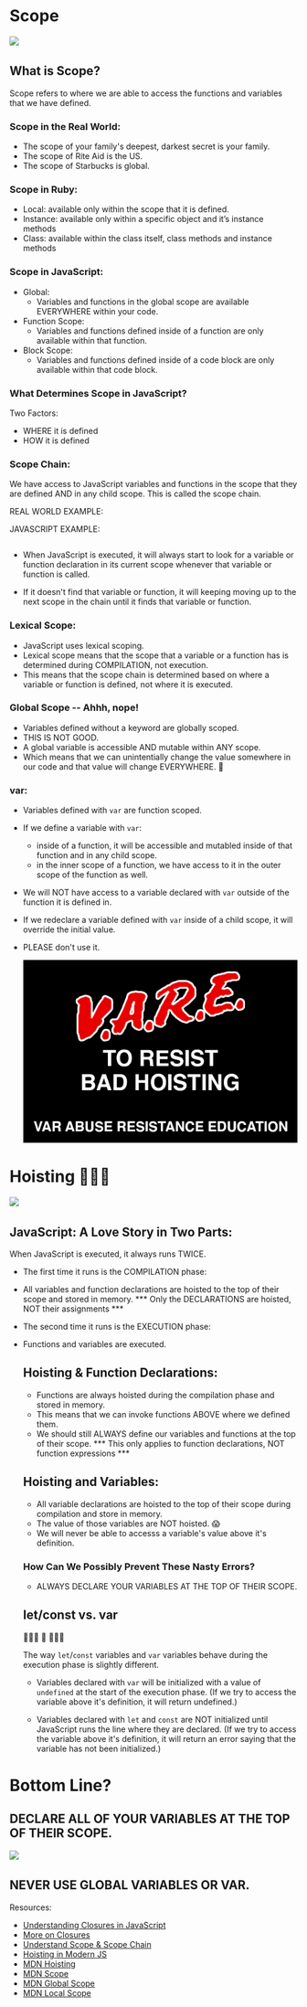 # Scope

  ![](https://media.giphy.com/media/3oGRFn6oi7cg3xKh68/giphy.gif)

  ## What is Scope?
Scope refers to where we are able to access the functions and variables that we have defined.

  ### Scope in the Real World:
  - The scope of your family's deepest, darkest secret is your family.
  - The scope of Rite Aid is the US.
  - The scope of Starbucks is global.
    
 ### Scope in Ruby:
- Local: available only within the scope that it is defined.
- Instance: available only within a specific object and it’s instance methods
- Class: available within the class itself, class methods and instance methods
  
 ### Scope in JavaScript:
- Global:
    - Variables and functions in the global scope are available EVERYWHERE within your code.
- Function Scope:
    - Variables and functions defined inside of a function are only available within that function.
- Block Scope: 
    - Variables and functions defined inside of a code block are only available within that code block.
    
### What Determines Scope in JavaScript?
Two Factors:
- WHERE it is defined
- HOW it is defined

### Scope Chain:
We have access to JavaScript variables and functions in the scope that they are defined AND in any child scope. This is called the scope chain.

REAL WORLD EXAMPLE: 


JAVASCRIPT EXAMPLE:
```
```

- When JavaScript is executed, it will always start to look for a variable or function declaration in its current scope whenever that variable or function is called.

- If it doesn't find that variable or function, it will keeping moving up to the next scope in the chain until it finds that variable or function.

### Lexical Scope:
- JavaScript uses lexical scoping.
- Lexical scope means that the scope that a variable or a function has is determined during COMPILATION, not execution.
- This means that the scope chain is determined based on where a variable or function is defined, not where it is executed. 
    
### Global Scope -- Ahhh, nope! 
- Variables defined without a keyword are globally scoped.
- THIS IS NOT GOOD.
- A global variable is accessible AND mutable within ANY scope.
- Which means that we can unintentially change the value somewhere in our code and that value will change EVERYWHERE. 😬

### var:
- Variables defined with `var` are function scoped.
- If we define a variable with `var`:
    - inside of a function, it will be accessible and mutabled inside of that function and in any child scope.
    - in the inner scope of a function, we have access to it in the outer scope of the function as well. 
- We will NOT have access to a variable declared with `var` outside of the function it is defined in.
- If we redeclare a variable defined with `var` inside of a child scope, it will override the initial value.
- PLEASE don't use it. 

    ![](var.png)

# Hoisting 🙈🙉🙊

  ![](https://media.giphy.com/media/l0G17ZBjOyX7y7wfm/giphy.gif)


## JavaScript: A Love Story in Two Parts:
When JavaScript is executed, it always runs TWICE.
- The first time it runs is the COMPILATION phase:
- All variables and function declarations are hoisted to the top of their scope and stored in memory.
*** Only the DECLARATIONS are hoisted, NOT their assignments ***
- The second time it runs is the EXECUTION phase:
- Functions and variables are executed.

  ## Hoisting & Function Declarations:
    - Functions are always hoisted during the compilation phase and stored in memory.
    - This means that we can invoke functions ABOVE where we defined them.
    - We should still ALWAYS define our variables and functions at the top of their scope.
    *** This only applies to function declarations, NOT function expressions *** 
  
  ## Hoisting and Variables:
    - All variable declarations are hoisted to the top of their scope during compilation and store in memory.
    - The value of those variables are NOT hoisted. 😱
    - We will never be able to accesss a variable's value above it's definition.

  ### How Can We Possibly Prevent These Nasty Errors?
    - ALWAYS DECLARE YOUR VARIABLES AT THE TOP OF THEIR SCOPE.

  ## let/const vs. var
  🔔🔔🔔 🥊 🔔🔔🔔
    
    The way `let`/`const` variables and `var` variables behave during the execution phase is slightly different.
    - Variables declared with `var` will be initialized with a value of `undefined` at the start of the execution phase. (If we try to access the variable above it's definition, it will return undefined.)

    - Variables declared with `let` and `const` are NOT initialized until JavaScript runs the line where they are declared. (If we try to access the variable above it's definition, it will return an error saying that the variable has not been initialized.)

# Bottom Line?
  ## DECLARE ALL OF YOUR VARIABLES AT THE TOP OF THEIR SCOPE.
  ![](https://media.giphy.com/media/l396GDVdFycbmiZDG/giphy.gif)
  ## NEVER USE GLOBAL VARIABLES OR VAR.


Resources:
- [Understanding Closures in JavaScript](https://medium.com/@prashantramnyc/javascript-closures-simplified-d0d23fa06ba4)
- [More on Closures](https://blog.bitsrc.io/a-beginners-guide-to-closures-in-javascript-97d372284dda)
- [Understand Scope & Scope Chain](https://blog.bitsrc.io/understanding-scope-and-scope-chain-in-javascript-f6637978cf53)
- [Hoisting in Modern JS](https://blog.bitsrc.io/hoisting-in-modern-javascript-let-const-and-var-b290405adfda)
- [MDN Hoisting](https://developer.mozilla.org/en-US/docs/Glossary/Hoisting)
- [MDN Scope](https://developer.mozilla.org/en-US/docs/Glossary/Scope)
- [MDN Global Scope](https://developer.mozilla.org/en-US/docs/Glossary/Global_scope)
- [MDN Local Scope](https://developer.mozilla.org/en-US/docs/Glossary/Local_scope)
